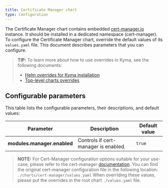 ```yaml
---
title: Certificate Manager chart
type: Configuration
---
```


The Certificate Manager chart contains embedded [cert-manager.io](https://cert-manager.io/) instance.
It should be installed in a dedicated namespace (cert-manager).
To configure the Certificate Manager chart, override the default values of its `values.yaml` file.
This document describes parameters that you can configure.

>**TIP:** To learn more about how to use overrides in Kyma, see the following documents:
>* [Helm overrides for Kyma installation](/root/kyma/#configuration-helm-overrides-for-kyma-installation)
>* [Top-level charts overrides](/root/kyma/#configuration-helm-overrides-for-kyma-installation-top-level-charts-overrides)

## Configurable parameters

This table lists the configurable parameters, their descriptions, and default values:

| Parameter | Description | Default value |
|-----------|-------------|---------------|
| **modules.manager.enabled** | Controls if cert-manager is enabled. | `true` |

>**NOTE:** For Cert-Manager configuration options suitable for your use-case, please refer to the cert-manager [documentation](https://cert-manager.io/docs/).
>You can find the original cert-manager configuration file in the following location: `./charts/cert-manager/values.yaml`
>When overriding these values, please put the overrides in the root chart `./values.yaml` file.
